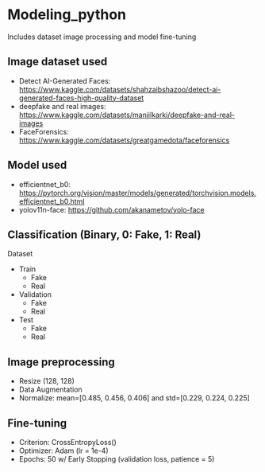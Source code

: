 # Modeling_python
Includes dataset image processing and model fine-tuning

## Image dataset used
- Detect AI-Generated Faces: https://www.kaggle.com/datasets/shahzaibshazoo/detect-ai-generated-faces-high-quality-dataset
- deepfake and real images: https://www.kaggle.com/datasets/manjilkarki/deepfake-and-real-images
- FaceForensics: https://www.kaggle.com/datasets/greatgamedota/faceforensics

## Model used
- efficientnet_b0: https://pytorch.org/vision/master/models/generated/torchvision.models.efficientnet_b0.html
- yolov11n-face: https://github.com/akanametov/yolo-face

## Classification (Binary, 0: Fake, 1: Real)
Dataset
- Train
  - Fake
  - Real
- Validation
  - Fake
  - Real
- Test
  - Fake
  - Real
  
## Image preprocessing
- Resize (128, 128)
- Data Augmentation
- Normalize: mean=[0.485, 0.456, 0.406] and std=[0.229, 0.224, 0.225]

## Fine-tuning
- Criterion: CrossEntropyLoss()
- Optimizer: Adam (lr = 1e-4)
- Epochs: 50 w/ Early Stopping (validation loss, patience = 5)
